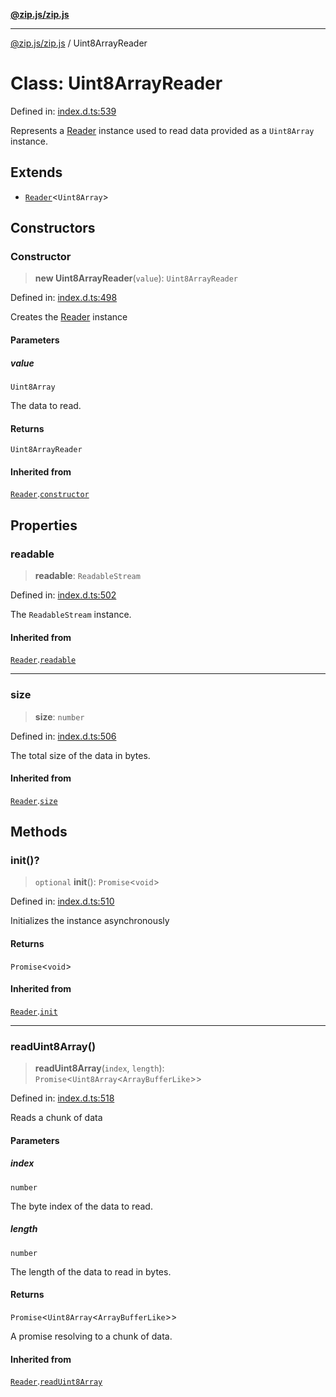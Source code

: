 [**@zip.js/zip.js**](../README.md)

***

[@zip.js/zip.js](../globals.md) / Uint8ArrayReader

# Class: Uint8ArrayReader

Defined in: [index.d.ts:539](https://github.com/gildas-lormeau/zip.js/blob/93e5cfb75d3abfbb07c60a453452660b0c4b1526/index.d.ts#L539)

Represents a [Reader](Reader.md) instance used to read data provided as a `Uint8Array` instance.

## Extends

- [`Reader`](Reader.md)\<`Uint8Array`\>

## Constructors

### Constructor

> **new Uint8ArrayReader**(`value`): `Uint8ArrayReader`

Defined in: [index.d.ts:498](https://github.com/gildas-lormeau/zip.js/blob/93e5cfb75d3abfbb07c60a453452660b0c4b1526/index.d.ts#L498)

Creates the [Reader](Reader.md) instance

#### Parameters

##### value

`Uint8Array`

The data to read.

#### Returns

`Uint8ArrayReader`

#### Inherited from

[`Reader`](Reader.md).[`constructor`](Reader.md#constructor)

## Properties

### readable

> **readable**: `ReadableStream`

Defined in: [index.d.ts:502](https://github.com/gildas-lormeau/zip.js/blob/93e5cfb75d3abfbb07c60a453452660b0c4b1526/index.d.ts#L502)

The `ReadableStream` instance.

#### Inherited from

[`Reader`](Reader.md).[`readable`](Reader.md#readable)

***

### size

> **size**: `number`

Defined in: [index.d.ts:506](https://github.com/gildas-lormeau/zip.js/blob/93e5cfb75d3abfbb07c60a453452660b0c4b1526/index.d.ts#L506)

The total size of the data in bytes.

#### Inherited from

[`Reader`](Reader.md).[`size`](Reader.md#size)

## Methods

### init()?

> `optional` **init**(): `Promise`\<`void`\>

Defined in: [index.d.ts:510](https://github.com/gildas-lormeau/zip.js/blob/93e5cfb75d3abfbb07c60a453452660b0c4b1526/index.d.ts#L510)

Initializes the instance asynchronously

#### Returns

`Promise`\<`void`\>

#### Inherited from

[`Reader`](Reader.md).[`init`](Reader.md#init)

***

### readUint8Array()

> **readUint8Array**(`index`, `length`): `Promise`\<`Uint8Array`\<`ArrayBufferLike`\>\>

Defined in: [index.d.ts:518](https://github.com/gildas-lormeau/zip.js/blob/93e5cfb75d3abfbb07c60a453452660b0c4b1526/index.d.ts#L518)

Reads a chunk of data

#### Parameters

##### index

`number`

The byte index of the data to read.

##### length

`number`

The length of the data to read in bytes.

#### Returns

`Promise`\<`Uint8Array`\<`ArrayBufferLike`\>\>

A promise resolving to a chunk of data.

#### Inherited from

[`Reader`](Reader.md).[`readUint8Array`](Reader.md#readuint8array)
